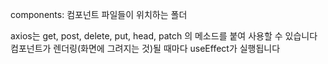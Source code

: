 components: 컴포넌트 파일들이 위치하는 폴더

axios는 get, post, delete, put, head, patch 의 메소드를 붙여 사용할 수 있습니다
컴포넌트가 렌더링(화면에 그려지는 것)될 때마다 useEffect가 실행됩니다